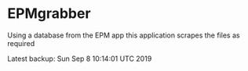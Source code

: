# EPMgrabber
Using a database from the EPM app this application scrapes the files as required


Latest backup: Sun Sep 8 10:14:01 UTC 2019
